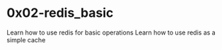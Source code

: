 # 0x02-redis_basic

Learn how to use redis for basic operations
Learn how to use redis as a simple cache
